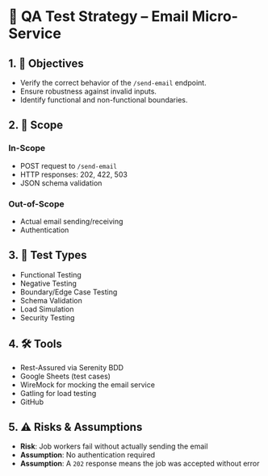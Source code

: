 # 🧪 QA Test Strategy – Email Micro-Service

## 1. 🎯 Objectives

* Verify the correct behavior of the `/send-email` endpoint.
* Ensure robustness against invalid inputs.
* Identify functional and non-functional boundaries.

## 2. 📌 Scope

### In-Scope

* POST request to `/send-email`
* HTTP responses: 202, 422, 503
* JSON schema validation

### Out-of-Scope

* Actual email sending/receiving
* Authentication

## 3. 🧪 Test Types

* Functional Testing
* Negative Testing
* Boundary/Edge Case Testing
* Schema Validation
* Load Simulation
* Security Testing

## 4. 🛠 Tools

* Rest-Assured via Serenity BDD
* Google Sheets (test cases)
* WireMock for mocking the email service
* Gatling for load testing
* GitHub

## 5. ⚠️ Risks & Assumptions

* **Risk**: Job workers fail without actually sending the email
* **Assumption**: No authentication required
* **Assumption**: A `202` response means the job was accepted without error
